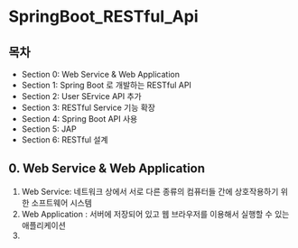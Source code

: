 # SpringBoot_RESTful_Api

## 목차
- Section 0: Web Service & Web Application
- Section 1: Spring Boot 로 개발하는 RESTful API
- Section 2: User SErvice API 추가
- Section 3: RESTful Service 기능 확장
- Section 4: Spring Boot API 사용
- Section 5: JAP
- Section 6: RESTful 설계



## 0. Web Service & Web Application
1. Web Service:  네트워크 상에서 서로 다른 종류의 컴퓨터들 간에 상호작용하기 위한 소프트웨어 시스템
2. Web Application : 서버에 저장되어 있고 웹 브라우저를 이용해서 실행할 수 있는 애플리케이션
3. 
